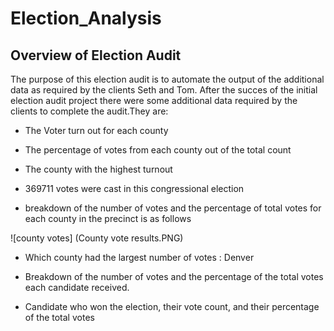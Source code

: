 # Election_Analysis
## Overview of Election Audit
The purpose of this election audit is to automate the output of the additional data as required by the clients Seth and Tom. After the succes of the initial election audit project there were some additional data required by the clients to complete the audit.They are:
* The Voter turn out for each county
* The percentage of votes from each county out of the total count
* The county with the highest turnout


* 369711 votes were cast in this congressional election
* breakdown of the number of votes and the percentage of total votes for each county in the precinct is as follows

![county votes] (County vote results.PNG)

* Which county had the largest number of votes : Denver



* Breakdown of the number of votes and the percentage of the total votes each candidate received.



* Candidate who won the election, their vote count, and their percentage of the total votes
